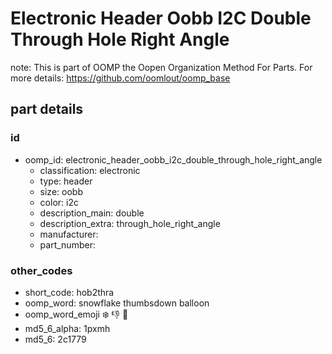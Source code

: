 # Electronic Header Oobb I2C Double Through Hole Right Angle  

note: This is part of OOMP the Oopen Organization Method For Parts. For more details: https://github.com/oomlout/oomp_base

##  part details





### id
* oomp_id: electronic_header_oobb_i2c_double_through_hole_right_angle
  * classification: electronic
  * type: header
  * size: oobb
  * color: i2c
  * description_main: double
  * description_extra: through_hole_right_angle
  * manufacturer: 
  * part_number: 

### other_codes
* short_code: hob2thra
* oomp_word: snowflake thumbsdown balloon
* oomp_word_emoji :snowflake: :thumbsdown: :balloon:
* md5_6_alpha: 1pxmh
* md5_6: 2c1779